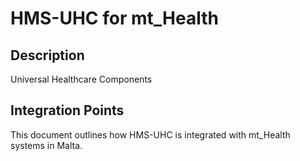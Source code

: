 # HMS-UHC for mt_Health

## Description

Universal Healthcare Components

## Integration Points

This document outlines how HMS-UHC is integrated with mt_Health systems in Malta.
